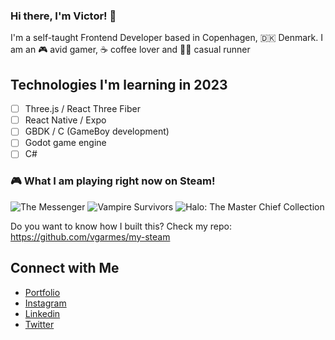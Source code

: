 ### Hi there, I'm Victor! 👋

I'm a self-taught Frontend Developer based in Copenhagen, 🇩🇰 Denmark. I am an 🎮 avid gamer, ☕️ coffee lover and 🏃🏻 casual runner

## Technologies I'm learning in 2023

- [ ] Three.js / React Three Fiber
- [ ] React Native / Expo
- [ ] GBDK / C (GameBoy development)
- [ ] Godot game engine
- [ ] C#

### 🎮 What I am playing right now on Steam!

<a href="https://steamcommunity.com/app/764790" target="_blank" style="text-decoration:none;">
    <img src="https://cdn.cloudflare.steamstatic.com/steam/apps/764790/capsule_184x69.jpg?t=1693327046"} alt="The Messenger" />
  </a><a href="https://steamcommunity.com/app/1794680" target="_blank" style="text-decoration:none;">
    <img src="https://cdn.cloudflare.steamstatic.com/steam/apps/1794680/capsule_184x69.jpg?t=1697739237"} alt="Vampire Survivors" />
  </a><a href="https://steamcommunity.com/app/976730" target="_blank" style="text-decoration:none;">
    <img src="https://cdn.cloudflare.steamstatic.com/steam/apps/976730/capsule_184x69.jpg?t=1670458602"} alt="Halo: The Master Chief Collection" />
  </a>

Do you want to know how I built this? Check my repo: https://github.com/vgarmes/my-steam

## Connect with Me

- [Portfolio](https://vgarmes.github.io/portfolio/) <br/>
- [Instagram](https://www.instagram.com/vgmestre) <br/>
- [Linkedin](https://www.linkedin.com/in/vgmestre/) <br/>
- [Twitter](https://twitter.com/vgmestre) <br/>
